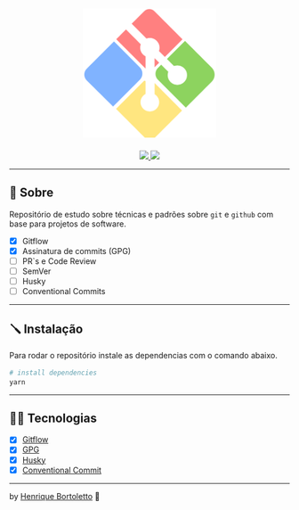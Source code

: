 <h2 align="center">
	<img alt="Logo git" src="./public/git-bash.svg" width="240px" />
</h2>

<p align="center">
	<a href="mailto:bortolettohenrique@gmail.com" target="_blank">
		<img src="https://img.shields.io/badge/gmail-red?style=flat&logo=gmail&labelColor=white">
	</a>
	<a href="https://www.linkedin.com/in/henriquebortoletto/" target="_blank">
		<img src="https://img.shields.io/badge/linkedin-blue?style=flat&logo=linkedin&labelColor=blue">
	</a>
</p>

---

## 🚀 Sobre

Repositório de estudo sobre técnicas e padrões sobre `git` e `github` com base para projetos de software.

- [x] Gitflow
- [x] Assinatura de commits (GPG)
- [ ] PR`s e Code Review
- [ ] SemVer
- [ ] Husky
- [ ] Conventional Commits

---

## 🪛 Instalação

Para rodar o repositório instale as dependencias com o comando abaixo.

```bash
# install dependencies
yarn
```

---

## 🧑‍💻 Tecnologias

- [x] [Gitflow](https://www.atlassian.com/git/tutorials/comparing-workflows/gitflow-workflow)
- [x] [GPG](https://gnupg.org/)
- [x] [Husky](https://typicode.github.io/husky/#/)
- [x] [Conventional Commit](https://github.com/conventional-changelog/commitlint)

---

by [Henrique Bortoletto](https://github.com.br) :wave:
